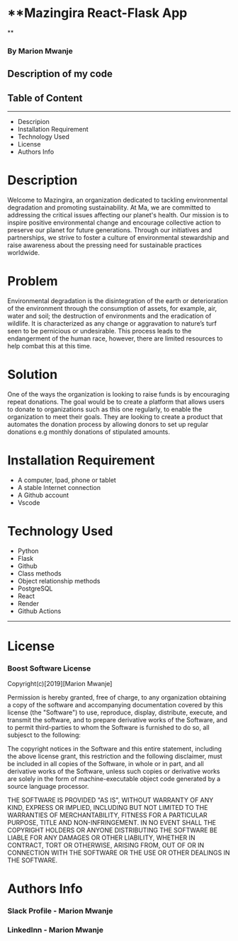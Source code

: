 # **Mazingira React-Flask App
**

### **By Marion Mwanje**

## **Description of my code**

## **Table of Content**

---

- Descripion
- Installation Requirement
- Technology Used
- License
- Authors Info

# **Description**
Welcome to Mazingira, an organization dedicated to tackling environmental degradation and promoting sustainability. At Ma, we are committed to addressing the critical issues affecting our planet's health. Our mission is to inspire positive environmental change and encourage collective action to preserve our planet for future generations. Through our initiatives and partnerships, we strive to foster a culture of environmental stewardship and raise awareness about the pressing need for sustainable practices worldwide.
# **Problem**
Environmental degradation is the disintegration of the earth or deterioration of the environment through the consumption of assets, for example, air, water and soil; the destruction of environments and the eradication of wildlife. It is characterized as any change or aggravation to nature’s turf seen to be pernicious or undesirable. This process leads to the endangerment of the human race, however, there are limited resources to help combat this at this time.
# **Solution**
One of the ways the organization is looking to raise funds is by encouraging repeat donations. The goal would be to create a platform that allows users to donate to organizations such as this one regularly, to enable the organization to meet their goals. They are looking to create a product that automates the donation process by allowing donors to set up regular donations e.g monthly donations of stipulated amounts.
# **Installation Requirement**
- A computer, Ipad, phone or tablet
- A stable Internet connection
- A Github account
- Vscode

# **Technology Used**
- Python 
- Flask
- Github
- Class methods
- Object relationship methods  
- PostgreSQL
- React
- Render 
- Github Actions

---

# **License**

### Boost Software License

Copyright(c)[2019][Marion Mwanje]

Permission is hereby granted, free of charge, to any organization obtaining a copy of the software and accompanying documentation covered by this license (the "Software") to use, reproduce, display, distribute, execute, and transmit the software, and to prepare derivative works of the Software, and to permit third-parties to whom the Software is furnished to do so, all subjesct to the following:

The copyright notices in the Software and this entire statement, including the above license grant, this restriction and the following disclaimer, must be included in all copies of the Software, in whole or in part, and all derivative works of the Software, unless such copies or derivative works are solely in the form of machine-executable object code generated by a source language processor.

THE SOFTWARE IS PROVIDED "AS IS", WITHOUT WARRANTY OF ANY KIND, EXPRESS OR
IMPLIED, INCLUDING BUT NOT LIMITED TO THE WARRANTIES OF MERCHANTABILITY,
FITNESS FOR A PARTICULAR PURPOSE, TITLE AND NON-INFRINGEMENT. IN NO EVENT
SHALL THE COPYRIGHT HOLDERS OR ANYONE DISTRIBUTING THE SOFTWARE BE LIABLE
FOR ANY DAMAGES OR OTHER LIABILITY, WHETHER IN CONTRACT, TORT OR OTHERWISE,
ARISING FROM, OUT OF OR IN CONNECTION WITH THE SOFTWARE OR THE USE OR OTHER
DEALINGS IN THE SOFTWARE.

# **Authors Info**

### Slack Profile - Marion Mwanje

### LinkedInn - Marion Mwanje

